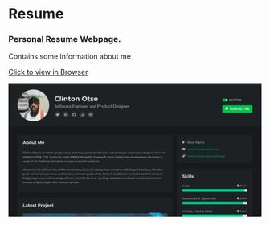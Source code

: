 # Resume

### Personal Resume Webpage.

Contains some information about me 

<a href="https://clinton-otse-cv.netlify.app/">Click to view in Browser</a>


![Clinton Otse Resume Web Page](./screen.png)
